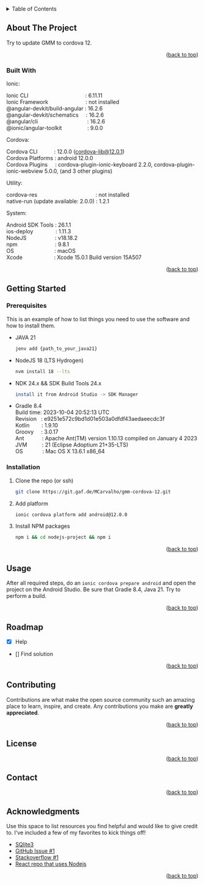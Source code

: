 <!-- Improved compatibility of back to top link: See: https://github.com/othneildrew/Best-README-Template/pull/73 -->
<a name="readme-top"></a>

<!-- TABLE OF CONTENTS -->
<details>
  <summary>Table of Contents</summary>
  <ol>
    <li>
      <a href="#about-the-project">About The Project</a>
      <ul>
        <li><a href="#built-with">Built With</a></li>
      </ul>
    </li>
    <li>
      <a href="#getting-started">Getting Started</a>
      <ul>
        <li><a href="#prerequisites">Prerequisites</a></li>
        <li><a href="#installation">Installation</a></li>
        <li><a href="#usage">Usage</a></li>
        <li><a href="#roadmap">Roadmap</a></li>
      </ul>
    </li>
    <li><a href="#contributing">Contributing</a></li>
    <li><a href="#acknowledgments">Acknowledgments</a></li>
  </ol>
</details>



<!-- ABOUT THE PROJECT -->
## About The Project

Try to update GMM to cordova 12.

<p align="right">(<a href="#readme-top">back to top</a>)</p>



### Built With

Ionic:

   Ionic CLI                                      : 6.11.11  
   Ionic Framework                         : not installed  
   @angular-devkit/build-angular : 16.2.6  
   @angular-devkit/schematics     : 16.2.6  
   @angular/cli                                 : 16.2.6  
   @ionic/angular-toolkit                 : 9.0.0  

Cordova:

   Cordova CLI           : 12.0.0 (cordova-lib@12.0.1)  
   Cordova Platforms : android 12.0.0  
   Cordova Plugins     : cordova-plugin-ionic-keyboard 2.2.0, cordova-plugin-ionic-webview 5.0.0, (and 3 other plugins)

Utility:

   cordova-res                                       : not installed  
   native-run (update available: 2.0.0) : 1.2.1

System:

   Android SDK Tools : 26.1.1  
   ios-deploy               : 1.11.3  
   NodeJS                   : v18.18.2   
   npm                         : 9.8.1  
   OS                           : macOS  
   Xcode                     : Xcode 15.0.1 Build version 15A507  

<p align="right">(<a href="#readme-top">back to top</a>)</p>



<!-- GETTING STARTED -->
## Getting Started

### Prerequisites

This is an example of how to list things you need to use the software and how to install them.
* JAVA 21
  ```sh
  jenv add {path_to_your_java21}
  ```

* NodeJS 18 (LTS Hydrogen)
  ```sh
  nvm install 18 --lts
  ```

* NDK 24.x && SDK Build Tools 24.x
  ```sh
  install it from Android Studio -> SDK Manager
  ```

* Gradle 8.4  
Build time: 2023-10-04 20:52:13 UTC  
Revision   : e9251e572c9bd1d01e503a0dfdf43aedaeecdc3f  
Kotlin        : 1.9.10  
Groovy     : 3.0.17  
Ant            : Apache Ant(TM) version 1.10.13 compiled on January 4 2023  
JVM          : 21 (Eclipse Adoptium 21+35-LTS)  
OS             : Mac OS X 13.6.1 x86_64  

### Installation


1. Clone the repo (or ssh)
   ```sh
   git clone https://git.gaf.de/MCarvalho/gmm-cordova-12.git
   ```
2. Add platform
   ```sh
   ionic cordova platform add android@12.0.0
   ```
3. Install NPM packages
   ```sh
   npm i && cd nodejs-project && npm i
   ```

<p align="right">(<a href="#readme-top">back to top</a>)</p>



<!-- USAGE EXAMPLES -->
## Usage

After all required steps, do an `ionic cordova prepare android` and open the project on the Android Studio. Be sure that Gradle 8.4, Java 21.
Try to perform a build.

<p align="right">(<a href="#readme-top">back to top</a>)</p>



<!-- ROADMAP -->
## Roadmap

- [x] Help
- [] Find solution

<p align="right">(<a href="#readme-top">back to top</a>)</p>



<!-- CONTRIBUTING -->
## Contributing

Contributions are what make the open source community such an amazing place to learn, inspire, and create. Any contributions you make are **greatly appreciated**.

<p align="right">(<a href="#readme-top">back to top</a>)</p>



<!-- LICENSE -->
## License


<p align="right">(<a href="#readme-top">back to top</a>)</p>



<!-- CONTACT -->
## Contact


<p align="right">(<a href="#readme-top">back to top</a>)</p>



<!-- ACKNOWLEDGMENTS -->
## Acknowledgments

Use this space to list resources you find helpful and would like to give credit to. I've included a few of my favorites to kick things off!

* [SQlite3](https://github.com/TryGhost/node-sqlite3)
* [GitHub Issue #1](https://github.com/mapbox/node-pre-gyp/issues/348)
* [Stackoverflow #1](https://stackoverflow.com/questions/72553650/how-to-get-node-sqlite3-working-on-mac-m1)
* [React repo that uses Nodejs](https://github.com/nodejs-mobile/nodejs-mobile-react-native/tree/main)

<p align="right">(<a href="#readme-top">back to top</a>)</p>

